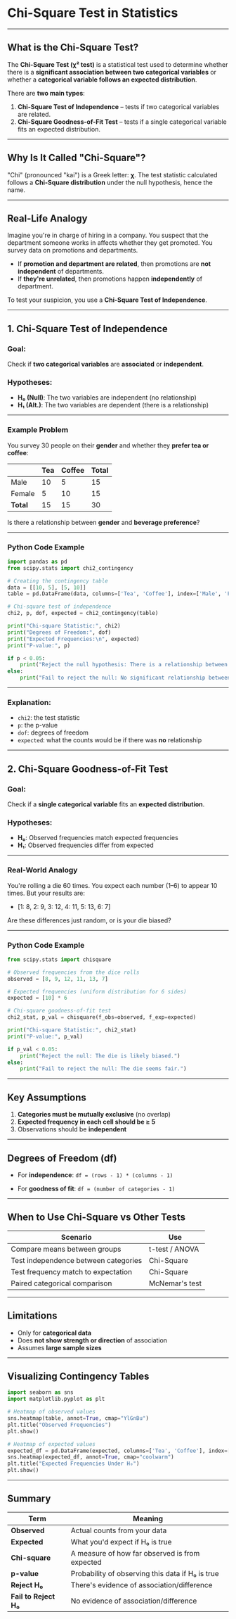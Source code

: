 
# Chi-Square Test in Statistics

---

## What is the Chi-Square Test?

The **Chi-Square Test (χ² test)** is a statistical test used to determine whether there is a **significant association between two categorical variables** or whether a **categorical variable follows an expected distribution**.

There are **two main types**:

1. **Chi-Square Test of Independence** – tests if two categorical variables are related.
2. **Chi-Square Goodness-of-Fit Test** – tests if a single categorical variable fits an expected distribution.

---

## Why Is It Called "Chi-Square"?

"Chi" (pronounced "kai") is a Greek letter: **χ**. The test statistic calculated follows a **Chi-Square distribution** under the null hypothesis, hence the name.

---

## Real-Life Analogy

Imagine you're in charge of hiring in a company. You suspect that the department someone works in affects whether they get promoted. You survey data on promotions and departments.

* If **promotion and department are related**, then promotions are **not independent** of departments.
* If **they're unrelated**, then promotions happen **independently** of department.

To test your suspicion, you use a **Chi-Square Test of Independence**.

---

## 1. Chi-Square Test of Independence

### Goal:

Check if **two categorical variables** are **associated** or **independent**.

### Hypotheses:

* **H₀ (Null)**: The two variables are independent (no relationship)
* **H₁ (Alt.)**: The two variables are dependent (there is a relationship)

---

### Example Problem

You survey 30 people on their **gender** and whether they **prefer tea or coffee**:

|           | Tea | Coffee | Total |
| --------- | --- | ------ | ----- |
| Male      | 10  | 5      | 15    |
| Female    | 5   | 10     | 15    |
| **Total** | 15  | 15     | 30    |

Is there a relationship between **gender** and **beverage preference**?

---

### Python Code Example

```python
import pandas as pd
from scipy.stats import chi2_contingency

# Creating the contingency table
data = [[10, 5], [5, 10]]
table = pd.DataFrame(data, columns=['Tea', 'Coffee'], index=['Male', 'Female'])

# Chi-square test of independence
chi2, p, dof, expected = chi2_contingency(table)

print("Chi-square Statistic:", chi2)
print("Degrees of Freedom:", dof)
print("Expected Frequencies:\n", expected)
print("P-value:", p)

if p < 0.05:
    print("Reject the null hypothesis: There is a relationship between gender and beverage preference.")
else:
    print("Fail to reject the null: No significant relationship between gender and beverage preference.")
```

---

### Explanation:

* `chi2`: the test statistic
* `p`: the p-value
* `dof`: degrees of freedom
* `expected`: what the counts would be if there was **no** relationship

---

## 2. Chi-Square Goodness-of-Fit Test

### Goal:

Check if a **single categorical variable** fits an **expected distribution**.

### Hypotheses:

* **H₀**: Observed frequencies match expected frequencies
* **H₁**: Observed frequencies differ from expected

---

### Real-World Analogy

You're rolling a die 60 times. You expect each number (1–6) to appear 10 times. But your results are:

* \[1: 8, 2: 9, 3: 12, 4: 11, 5: 13, 6: 7]

Are these differences just random, or is your die biased?

---

### Python Code Example

```python
from scipy.stats import chisquare

# Observed frequencies from the dice rolls
observed = [8, 9, 12, 11, 13, 7]

# Expected frequencies (uniform distribution for 6 sides)
expected = [10] * 6

# Chi-square goodness-of-fit test
chi2_stat, p_val = chisquare(f_obs=observed, f_exp=expected)

print("Chi-square Statistic:", chi2_stat)
print("P-value:", p_val)

if p_val < 0.05:
    print("Reject the null: The die is likely biased.")
else:
    print("Fail to reject the null: The die seems fair.")
```

---

## Key Assumptions

1. **Categories must be mutually exclusive** (no overlap)
2. **Expected frequency in each cell should be ≥ 5**
3. Observations should be **independent**

---

## Degrees of Freedom (df)

* For **independence**:
  `df = (rows - 1) * (columns - 1)`

* For **goodness of fit**:
  `df = (number of categories - 1)`

---

## When to Use Chi-Square vs Other Tests

| Scenario                             | Use            |
| ------------------------------------ | -------------- |
| Compare means between groups         | t-test / ANOVA |
| Test independence between categories | Chi-Square     |
| Test frequency match to expectation  | Chi-Square     |
| Paired categorical comparison        | McNemar's test |

---

## Limitations

* Only for **categorical data**
* Does **not show strength or direction** of association
* Assumes **large sample sizes**

---

## Visualizing Contingency Tables

```python
import seaborn as sns
import matplotlib.pyplot as plt

# Heatmap of observed values
sns.heatmap(table, annot=True, cmap="YlGnBu")
plt.title("Observed Frequencies")
plt.show()

# Heatmap of expected values
expected_df = pd.DataFrame(expected, columns=['Tea', 'Coffee'], index=['Male', 'Female'])
sns.heatmap(expected_df, annot=True, cmap="coolwarm")
plt.title("Expected Frequencies Under H₀")
plt.show()
```

---

## Summary

| Term                  | Meaning                                          |
| --------------------- | ------------------------------------------------ |
| **Observed**          | Actual counts from your data                     |
| **Expected**          | What you'd expect if H₀ is true                  |
| **Chi-square**        | A measure of how far observed is from expected   |
| **p-value**           | Probability of observing this data if H₀ is true |
| **Reject H₀**         | There's evidence of association/difference       |
| **Fail to Reject H₀** | No evidence of association/difference            |

